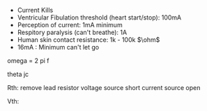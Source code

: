 - Current Kills
- Ventricular Fibulation threshold (heart start/stop): 100mA
- Perception of current: 1mA minimum
- Respitory paralysis (can't breathe): 1A
- Human skin contact resistance: 1k - 100k $\ohm$
- 16mA : Minimum can't let go

omega = 2 pi f

theta jc
 

Rth:
remove lead resistor
voltage source short
current source open

Vth:

